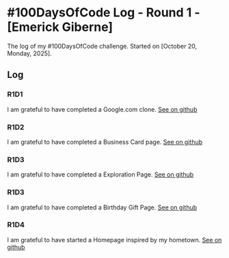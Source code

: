 # #100DaysOfCode Log - Round 1 - [Emerick Giberne]

The log of my #100DaysOfCode challenge. Started on [October 20, Monday, 2025].

## Log

### R1D1 
I am grateful to have completed a Google.com clone. [See on github](https://github.com/egiberne/2025-google-page)

### R1D2
I am grateful to have completed a Business Card page. [See on github](https://github.com/egiberne/2025-my-business-card)

### R1D3
I am grateful to have completed a Exploration Page. [See on github](https://github.com/egiberne/2025-exploration-page)

### R1D3
I am grateful to have completed a Birthday Gift Page. [See on github](https://github.com/egiberne/2025-my-birthday-gift)

### R1D4
I am grateful to have started a Homepage inspired by my hometown. [See on github](https://github.com/egiberne/2025-my-hometown-homepage)
